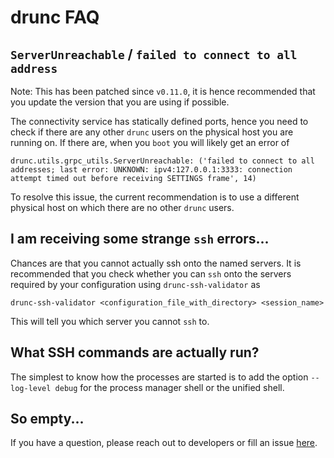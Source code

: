 # drunc FAQ

## `ServerUnreachable` / `failed to connect to all address`
Note: This has been patched since `v0.11.0`, it is hence recommended that you update the version that you are using if possible.

The connectivity service has statically defined ports, hence you need to check if there are any other `drunc` users on the physical host you are running on. If there are, when you `boot` you will likely get an error of
```
drunc.utils.grpc_utils.ServerUnreachable: ('failed to connect to all addresses; last error: UNKNOWN: ipv4:127.0.0.1:3333: connection attempt timed out before receiving SETTINGS frame', 14)
```
To resolve this issue, the current recommendation is to use a different physical host on which there are no other `drunc` users.

## I am receiving some strange `ssh` errors...
Chances are that you cannot actually ssh onto the named servers. It is recommended that you check whether you can `ssh` onto the servers required by your configuration using `drunc-ssh-validator` as
```
drunc-ssh-validator <configuration_file_with_directory> <session_name>
```
This will tell you which server you cannot `ssh` to.

## What SSH commands are actually run?
The simplest to know how the processes are started is to add the option `--log-level debug` for the process manager shell or the unified shell.

## So empty...
If you have a question, please reach out to developers or fill an issue [here](https://github.com/DUNE-DAQ/drunc/issues).
